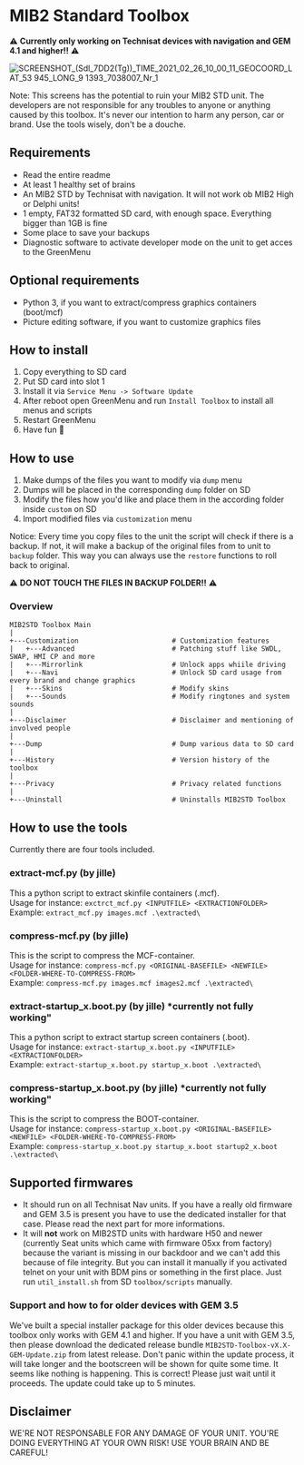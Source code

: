 # MIB2 Standard Toolbox
⚠️ **Currently only working on Technisat devices with navigation and GEM 4.1 and higher!!** ⚠️

![SCREENSHOT_(Sdl_7DD2(Tg))_TIME_2021_02_26_10_00_11_GEOCOORD_LAT_53 945_LONG_9 1393_7038007_Nr_1](https://user-images.githubusercontent.com/55631413/111087129-1607f500-8520-11eb-835e-f9d2760ce891.png)

Note: This screens has the potential to ruin your MIB2 STD unit. The developers are not responsible for any troubles to anyone or anything caused by this toolbox. It's never our intention to harm any person, car or brand. Use the tools wisely, don't be a douche.

## Requirements
- Read the entire readme
- At least 1 healthy set of brains
- An MIB2 STD by Technisat with navigation. It will not work ob MIB2 High or Delphi units!
- 1 empty, FAT32 formatted SD card, with enough space. Everything bigger than 1GB is fine
- Some place to save your backups
- Diagnostic software to activate developer mode on the unit to get acces to the GreenMenu

## Optional requirements
- Python 3, if you want to extract/compress graphics containers (boot/mcf)
- Picture editing software, if you want to customize graphics files

## How to install
1. Copy everything to SD card
2. Put SD card into slot 1
3. Install it via `Service Menu -> Software Update`
4. After reboot open GreenMenu and run `Install Toolbox` to install all menus and scripts
5. Restart GreenMenu
6. Have fun 🙂

## How to use
1. Make dumps of the files you want to modify via `dump` menu
2. Dumps will be placed in the corresponding `dump` folder on SD
3. Modify the files how you'd like and place them in the according folder inside `custom` on SD
4. Import modified files via `customization` menu

Notice: Every time you copy files to the unit the script will check if there is a backup. If not, it will make a backup of the original files from to unit to `backup` folder. This way you can always use the `restore` functions to roll back to original. 

⚠️ **DO NOT TOUCH THE FILES IN BACKUP FOLDER!!** ⚠️

### Overview
```
MIB2STD Toolbox Main
|
+---Customization                       # Customization features
|   +---Advanced                        # Patching stuff like SWDL, SWAP, HMI CP and more
|   +---Mirrorlink                      # Unlock apps whiile driving
|   +---Navi                            # Unlock SD card usage from every brand and change graphics
|   +---Skins                           # Modify skins
|   +---Sounds                          # Modify ringtones and system sounds
|
+---Disclaimer                          # Disclaimer and mentioning of involved people
|
+---Dump                                # Dump various data to SD card
|
+---History                             # Version history of the toolbox
|
+---Privacy                             # Privacy related functions
|
+---Uninstall                           # Uninstalls MIB2STD Toolbox
```

## How to use the tools
Currently there are four tools included.

### extract-mcf.py (by jille)
This a python script to extract skinfile containers (.mcf).<br>
Usage for instance: `exctrct_mcf.py <INPUTFILE> <EXTRACTIONFOLDER>`<br>
Example: `extract_mcf.py images.mcf .\extracted\`

### compress-mcf.py (by jille)
This is the script to compress the MCF-container.<br>
Usage for instance: `compress-mcf.py <ORIGINAL-BASEFILE> <NEWFILE> <FOLDER-WHERE-TO-COMPRESS-FROM>`<br>
Example: `compress-mcf.py images.mcf images2.mcf .\extracted\`

### extract-startup_x.boot.py (by jille) *currently not fully working"
This a python script to extract startup screen containers (.boot).<br>
Usage for instance: `extract-startup_x.boot.py <INPUTFILE> <EXTRACTIONFOLDER>`<br>
Example: `extract-startup_x.boot.py startup_x.boot .\extracted\`

### compress-startup_x.boot.py (by jille) *currently not fully working"
This is the script to compress the BOOT-container.<br>
Usage for instance: `compress-startup_x.boot.py <ORIGINAL-BASEFILE> <NEWFILE> <FOLDER-WHERE-TO-COMPRESS-FROM>`<br>
Example: `compress-startup_x.boot.py startup_x.boot startup2_x.boot .\extracted\`

## Supported firmwares
- It should run on all Technisat Nav units. If you have a really old firmware and GEM 3.5 is present you have to use the dedicated installer for that case. Please read the next part for more informations.
- It will **not** work on MIB2STD units with hardware H50 and newer (currently Seat units which came with firmware 05xx from factory) because the variant is missing in our backdoor and we can't add this because of file integrity. But you can install it manually if you activated telnet on your unit with BDM pins or something in the first place. Just run `util_install.sh` from SD `toolbox/scripts` manually.

### Support and how to for older devices with GEM 3.5
We've built a special installer package for this older devices because this toolbox only works with GEM 4.1 and higher.
If you have a unit with GEM 3.5, then please download the dedicated release bundle `MIB2STD-Toolbox-vX.X-GEM-Update.zip` from latest release.
Don't panic within the update process, it will take longer and the bootscreen will be shown for quite some time. It seems like nothing is happening. This is correct! Please just wait until it proceeds. The update could take up to 5 minutes.

## Disclaimer
WE'RE NOT RESPONSABLE FOR ANY DAMAGE OF YOUR UNIT. YOU'RE DOING EVERYTHING AT YOUR OWN RISK! USE YOUR BRAIN AND BE CAREFUL!
